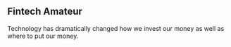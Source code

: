 ## Fintech Amateur
Technology has dramatically changed how we invest our money as well as where to put our money.
